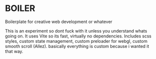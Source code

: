 # BOILER

Boilerplate for creative web development or whatever

This is an experiment so dont fuck with it unless you understand whats going on. It uses Vite so its fast, virtually no dependencies. Includes scss styles, custom state management, custom preloader for webgl, custom smooth scroll (Allez). basically everything is custom because i wanted it that way.
